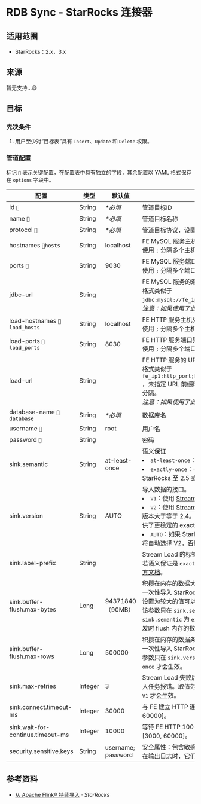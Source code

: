 # RDB Sync - StarRocks 连接器


## 适用范围
- StarRocks：2.x，3.x


## 来源
暂无支持...😅


## 目标
### 先决条件
1. 用户至少对“目标表”具有 `Insert`、`Update` 和 `Delete` 权限。

### 管道配置
标记 `📌` 表示关键配置，在配置表中具有独立的字段，其余配置以 YAML 格式保存在 `options` 字段中。

| 配置                                | 类型      | 默认值                | 说明                                                                                                                                                                                                                                                                                                                                                     |
|-----------------------------------|---------|--------------------|--------------------------------------------------------------------------------------------------------------------------------------------------------------------------------------------------------------------------------------------------------------------------------------------------------------------------------------------------------|
| id `📌`                           | String  | _*必填_              | 管道目标ID                                                                                                                                                                                                                                                                                                                                                 |
| name `📌`                         | String  | _*必填_              | 管道目标名称                                                                                                                                                                                                                                                                                                                                                 |
| protocol `📌`                     | String  | _*必填_              | 管道目标协议，设置为 `starrocks` 以使用此连接器                                                                                                                                                                                                                                                                                                                         |
| hostnames `📌hosts`               | String  | localhost          | FE MySQL 服务主机名列表 <br>使用 `;` 分隔多个主机名。                                                                                                                                                                                                                                                                                                                   |
| ports `📌`                        | String  | 9030               | FE MySQL 服务端口列表 <br>使用 `;` 分隔多个端口。                                                                                                                                                                                                                                                                                                                     |
| jdbc-url                          | String  |                    | FE MySQL 服务的连接字符串 <br>格式类似于 `jdbc:mysql://fe_ip1:query_port,fe_ip2:query_port...` 。 <br>_注意：如果使用了此配置，将会覆盖上面两个“简化”配置。_                                                                                                                                                                                                                                  |
| load-hostnames `📌load_hosts`     | String  | localhost          | FE HTTP 服务主机列表列表 <br>使用 `;` 分隔多个主机名。                                                                                                                                                                                                                                                                                                                   |
| load-ports `📌load_ports`         | String  | 8030               | FE HTTP 服务端口列表 <br>使用 `;` 分隔多个端口。                                                                                                                                                                                                                                                                                                                      |
| load-url                          | String  |                    | FE HTTP 服务的 URL 列表 <br>格式类似于 `fe_ip1:http_port;http://fe_ip2:http_port;https://fe_nlb` ，未指定 URL 前缀时默认为 `http://` ，请多个 URL 之间使用 `;` 分隔。 <br>_注意：如果使用了此配置，将会覆盖上面两个“简化”配置。_                                                                                                                                                                               |
| database-name `📌database`        | String  | _*必填_              | 数据库名                                                                                                                                                                                                                                                                                                                                                   |
| username `📌`                     | String  | root               | 用户名                                                                                                                                                                                                                                                                                                                                                    |
| password `📌`                     | String  |                    | 密码                                                                                                                                                                                                                                                                                                                                                     |
| sink.semantic                     | String  | at-least-once      | 语义保证 <li>`at-least-once`：一个事件至少同步一次；<li>`exactly-once`：一个事件精确同步一次，建议升级 StarRocks 至 2.5 或更高版本后使用。                                                                                                                                                                                                                                                       |
| sink.version                      | String  | AUTO               | 导入数据的接口。 <li>`V1`：使用 [Stream Load](https://docs.starrocks.io/zh/docs/loading/StreamLoad/) 接口导入数据； <li>`V2`：使用 [Stream Load 事务接口](https://docs.starrocks.io/zh/docs/loading/Stream_Load_transaction_interface/)导入数据。要求 StarRocks 版本大于等于 2.4。建议选择 V2，因为其降低内存使用，并提供了更稳定的 exactly-once 实现； <li>`AUTO`：如果 StarRocks 版本支持 Stream Load 事务接口，将自动选择 V2，否则选择 V1。 |
| sink.label-prefix                 | String  |                    | Stream Load 的标签前缀 <br>若语义保证是 `exactly-once` 时，建议设置此值，具体请参考[官方文档](https://docs.starrocks.io/zh/docs/loading/Flink-connector-starrocks/#exactly-once)。                                                                                                                                                                                                   |
| sink.buffer-flush.max-bytes       | Long    | 94371840（90MB）     | 积攒在内存的数据大小，达到该阈值后数据通过 Stream Load 一次性导入 StarRocks。取值范围：[64MB, 10GB]。将此参数设置为较大的值可以提高导入性能，但可能会增加导入延迟。 该参数只在 `sink.semantic` 为 `at-least-once` 才会生效。 `sink.semantic` 为 `exactly-once` ，则只有 Flink checkpoint 触发时 flush 内存的数据，因此该参数不生效。                                                                                                                     |
| sink.buffer-flush.max-rows        | Long    | 500000             | 积攒在内存的数据条数，达到该阈值后数据通过 Stream Load 一次性导入 StarRocks。取值范围：[64000, 5000000]。该参数只在 `sink.version` 为 `V1`，`sink.semantic` 为 `at-least-once` 才会生效。                                                                                                                                                                                                            |
| sink.max-retries                  | Integer | 3                  | Stream Load 失败后的重试次数。超过该数量上限，则数据导入任务报错。取值范围：[0, 10]。该参数只在 `sink.version` 为 `V1` 才会生效。                                                                                                                                                                                                                                                                  |
| sink.connect.timeout-ms           | Integer | 30000              | 与 FE 建立 HTTP 连接的超时时间。取值范围：[100, 60000]。                                                                                                                                                                                                                                                                                                                |
| sink.wait-for-continue.timeout-ms | Integer | 10000              | 等待 FE HTTP 100-continue 应答的超时时间。取值范围：[3000, 60000]。                                                                                                                                                                                                                                                                                                    |
| security.sensitive.keys           | String  | username; password | 安全属性：包含敏感信息的键名列表 <br>在输出日志时，它们的值会被脱敏。使用 `;` 分隔多个键名。                                                                                                                                                                                                                                                                                                    |


## 参考资料
- [从 Apache Flink® 持续导入](https://docs.starrocks.io/zh/docs/loading/Flink-connector-starrocks/) · _StarRocks_

